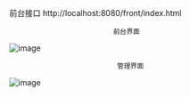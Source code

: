 前台接口
http://localhost:8080/front/index.html

                              前台界面
![image](https://github.com/DanrDanr/SpringBoot--/assets/139938245/c0e74c39-9221-4368-b78f-c7c84403a3b0)

                               管理界面
![image](https://github.com/DanrDanr/SpringBoot--/assets/139938245/0b680139-fc78-4c7d-973c-4d38601ef993)




